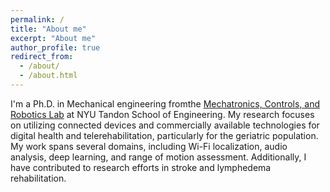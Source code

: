 ```yaml
---
permalink: /
title: "About me"
excerpt: "About me"
author_profile: true
redirect_from: 
  - /about/
  - /about.html
---
```


I'm a Ph.D. in Mechanical engineering fromthe [Mechatronics, Controls, and Robotics Lab](http://mechatronics.engineering.nyu.edu/) at NYU Tandon School of Engineering. My research focuses on utilizing connected devices and commercially available technologies for digital health and telerehabilitation, particularly for the geriatric population. My work spans several domains, including Wi-Fi localization, audio analysis, deep learning, and range of motion assessment. Additionally, I have contributed to research efforts in stroke and lymphedema rehabilitation.
